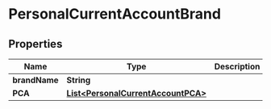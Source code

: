 
# PersonalCurrentAccountBrand

## Properties
Name | Type | Description | Notes
------------ | ------------- | ------------- | -------------
**brandName** | **String** |  |  [optional]
**PCA** | [**List&lt;PersonalCurrentAccountPCA&gt;**](PersonalCurrentAccountPCA.md) |  |  [optional]




